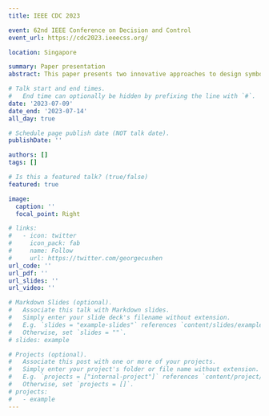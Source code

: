 ```yaml
---
title: IEEE CDC 2023

event: 62nd IEEE Conference on Decision and Control
event_url: https://cdc2023.ieeecss.org/

location: Singapore

summary: Paper presentation
abstract: This paper presents two innovative approaches to design symbolic controllers for dynamical systems. The first novelty involves a new trajectory-based strategy for defining the states of a symbolic model, which provides a more accurate representation of the system's dynamics than the traditional grid-based technique. The second novelty concerns using a Bounded-parameter Markov Decision Process rather than a Finite Transition System to model the behavior of a symbolic model. This procedure allows for handling the system's stochastic behavior and considers uncertainties. The effectiveness of the novel approaches presented is demonstrated through numerical results.

# Talk start and end times.
#   End time can optionally be hidden by prefixing the line with `#`.
date: '2023-07-09'
date_end: '2023-07-14'
all_day: true

# Schedule page publish date (NOT talk date).
publishDate: ''

authors: []
tags: []

# Is this a featured talk? (true/false)
featured: true

image:
  caption: ''
  focal_point: Right

# links:
#   - icon: twitter
#     icon_pack: fab
#     name: Follow
#     url: https://twitter.com/georgecushen
url_code: ''
url_pdf: ''
url_slides: ''
url_video: ''

# Markdown Slides (optional).
#   Associate this talk with Markdown slides.
#   Simply enter your slide deck's filename without extension.
#   E.g. `slides = "example-slides"` references `content/slides/example-slides.md`.
#   Otherwise, set `slides = ""`.
# slides: example

# Projects (optional).
#   Associate this post with one or more of your projects.
#   Simply enter your project's folder or file name without extension.
#   E.g. `projects = ["internal-project"]` references `content/project/deep-learning/index.md`.
#   Otherwise, set `projects = []`.
# projects:
#   - example
---
```

